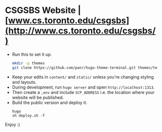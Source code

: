 # CSGSBS Website | [www.cs.toronto.edu/csgsbs](http://www.cs.toronto.edu/csgsbs/)

- Run this to set it up.
  ```sh
  mkdir -p themes
  git clone https://github.com/panr/hugo-theme-terminal.git themes/terminal
  ```
- Keep your edits in `content/` and `static/` unless you're changing styling and layouts.
- During development, run `hugo server` and open `http://localhost:1313`.
- Then create a `,env` and include `SCP_ADDRESS` i.e. the location where your website will be published.
- Build the public version and deploy it.
  ```
  hugo
  sh deploy.sh -f
  ```

Enjoy :)
